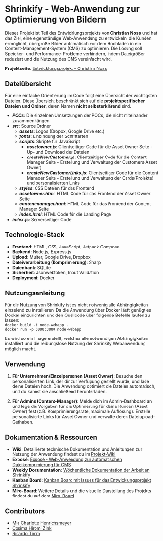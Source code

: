 # Shrinkify - Web-Anwendung zur Optimierung von Bildern

Dieses Projekt ist Teil des Entwicklungsprojekts von **Christian Noss** und hat das Ziel, eine eigenständige Web-Anwendung zu entwickeln, die Kunden ermöglicht, übergroße Bilder automatisch vor dem Hochladen in ein Content-Management-System (CMS) zu optimieren. Die Lösung soll Speicher- und Performance-Probleme verhindern, indem Dateigrößen reduziert und die Nutzung des CMS vereinfacht wird.

**Projektseite**: [Entwicklungsprojekt - Christian Noss](https://cnoss.github.io/entwicklungsprojekt/)

## Dateiübersicht
Für eine einfache Orientierung im Code folgt eine Übersicht der wichtigsten Dateien. Diese Übersicht beschränkt sich auf die **projektspezifischen Dateien und Ordner**, deren Namen **nicht selbsterklärend** sind.

- _**POCs**_: Die einzelnen Umsetzungen der POCs, die nicht miteinander zusammenhängen
- _**src**_: Source Ordner
    - _**assets**_: Logos (Dropox, Google Drive etc.)
    - _**fonts**_: Einbindung der Schriftarten
    - _**scripts**_: Skripte für JavaScript
        - _**assetowner.js**_: Clientseitiger Code für die Asset Owner Seite - Up- und Download der Dateien
        - _**createNewCustomer.js**_: Clientseitiger Code für die Content Manager Seite - Erstellung und Verwaltung der Customers(Asset Owner)
        - _**createNewCustomerLinks.js**_: Clientseitiger Code für die Content Manager Seite - Erstellung und Verwaltung der Cards(Projekte) und personalisierten Links
    - _**styles**_: CSS Dateien für das Frontend
    - _**assetowner.html**_: HTML Code für das Frontend der Asset Owner Seite
    - _**contentmanager.html**_: HTML Code für das Frontend der Content Manager Seite
    - _**index.html**_: HTML Code für die Landing Page 
- _**index.js**_: Serverseitiger Code

## Technologie-Stack

- **Frontend**: HTML, CSS,  JavaScript, Jetpack Compose 
- **Backend**: Node.js, Express.js  
- **Upload**: Multer, Google Drive,  Dropbox
- **Dateiverarbeitung (Komprimierung)**: Sharp
- **Datenbank**: SQLite
- **Sicherheit**: Jsonwebtoken, Input Validation
- **Deployment**: Docker

## Nutzungsanleitung

Für die Nutzung von Shrinkify ist es nicht notwenig alle Abhängigkeiten einzelend zu installieren. Da die Anwendung über Docker läuft genügt es Docker einzurichten und den Quellcode über folgende Befehle laufen zu lassen: <br>
`docker build -t node-webapp .`  <br>
`docker run -p 3000:3000 node-webapp` <br>

Es wird so ein Image erstellt, welches alle notwendigen Abhängigkeiten installiert und die reibungslose Nutzung der Shrinkify Webanwendung möglich macht.


## Verwendung

1. **Für Unternehmen/Einzelpersonen (Asset Owner)**: Besuche den personalisierten Link, der dir zur Verfügung gestellt wurde, und lade deine Dateien hoch. Die Anwendung optimiert die Dateien automatisch, und du kannst sie anschließend herunterladen.
   
2. **Für Admins (Content-Manager)**:
Melde dich im Admin-Dashboard an und lege die Vorgaben für die Optimierung für deine Kunden (Asset Owner) fest (z.B. Komprimierungsrate, maximale Auflösung). Erstelle personalisierte Links für Asset Owner und verwalte deren Dateiupload-Guthaben.

## Dokumentation & Ressourcen

- **Wiki**: Detaillierte technische Dokumentation und Anleitungen zur Nutzung der Anwendung findest du im [Projekt-Wiki](https://github.com/ricardotimmr/entwicklungsprojekt-shrinkify/wiki)
- **Exposé**: [Exposé ‐ Web‐Anwendung zur automatischen Dateikomprimierung für CMS](https://github.com/ricardotimmr/entwicklungsprojekt-shrinkify/wiki/Exposé-%E2%80%90-Web%E2%80%90Anwendung-zur-automatischen-Dateikomprimierung-für-CMS)
- **Weekly Documentation**: [Wöchentliche Dokumentation der Arbeit an Shrinkify](https://github.com/ricardotimmr/entwicklungsprojekt-shrinkify/wiki/Weekly-Documentation)
- **Kanban Board**: [Kanban Board mit Issues für das Entwicklungsprojekt Shrinkify](https://github.com/users/ricardotimmr/projects/2)
- **Miro-Board**: Weitere Details und die visuelle Darstellung des Projekts findest du auf dem [Miro-Board](https://miro.com/app/board/uXjVLQGRIBo=/)

## Contributors

- [Mia Charlotte Henrichsmeyer](https://github.com/miahenri)
- [Cosima Hiromi Zink](https://github.com/cosimazink)
- [Ricardo Timm](https://github.com/ricardotimmr)
